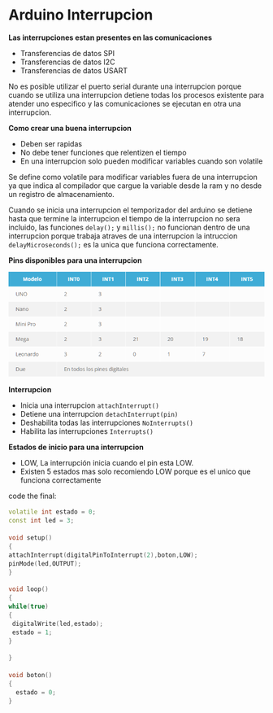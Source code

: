 # Arduino Interrupcion

**Las interrupciones estan presentes en las comunicaciones**

* Transferencias de datos SPI
* Transferencias de datos I2C
* Transferencias de datos USART

No es posible utilizar el puerto serial durante una interrupcion porque cuando se utiliza una interrupcion detiene todas los procesos existente para atender uno especifico y las comunicaciones se ejecutan en otra una interrupcion.

**Como crear una buena interrupcion**
* Deben ser rapidas
* No debe tener funciones que relentizen el tiempo
* En una interrupcion solo pueden modificar variables cuando son volatile

Se define como volatile para modificar variables fuera de una interrupcion ya que indica al compilador que cargue la variable desde la ram y no desde un registro de almacenamiento.

Cuando se inicia una interrupcion el temporizador del arduino se detiene hasta que termine la interrupcion el tiempo de la interrupcion no sera incluido, las funciones ```delay();``` y ```millis();``` no funcionan dentro de una interrupcion porque trabaja atraves de una interrupcion la intruccion ```delayMicroseconds();``` es la unica que funciona correctamente.

**Pins disponibles para una interrupcion**

<img src="https://github.com/IDiegoUlises/Arduino-Interrupciones/blob/master/images/pines-para-interrupciones.png" />

**Interrupcion**
* Inicia una interrupcion ```attachInterrupt()``` 
* Detiene una interrupcion ```detachInterrupt(pin)``` 
* Deshabilita todas las interrupciones ```NoInterrupts()```
* Habilita las interrupciones ```Interrupts()```

**Estados de inicio para una interrupcion**
* LOW, La interrupción inicia cuando el pin esta LOW.
* Existen 5 estados mas solo recomiendo LOW porque es el unico que funciona correctamente


code the final:

```c++
volatile int estado = 0;
const int led = 3;

void setup()
{
attachInterrupt(digitalPinToInterrupt(2),boton,LOW);
pinMode(led,OUTPUT);
}

void loop()
{
while(true)
{
 digitalWrite(led,estado);
 estado = 1;
}

}

void boton()
{
  estado = 0;
}

```
